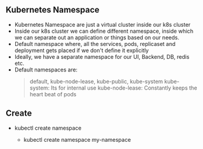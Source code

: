 ## Kubernetes Namespace
* Kubernetes Namespace are just a virtual cluster inside our k8s cluster
* Inside our k8s cluster we can define different namespace, inside which we can separate out an application or things based on our needs.
* Default namespace where, all the services, pods, replicaset and deployment gets placed if we don't define it explicitly
* Ideally, we have a separate namespace for our UI, Backend, DB, redis etc.
* Default namespaces are:
    > default, kube-node-lease, kube-public, kube-system
    > kube-system: Its for internal use
    > kube-node-lease: Constantly keeps the heart beat of pods

## Create
* kubectl create namespace <namespace-name>
    - kubectl create namespace my-namespace